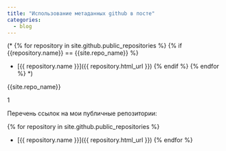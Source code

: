 ```yaml
---
title: "Использование метаданных github в посте"
categories:
  - blog
---
```


(*
{% for repository in site.github.public_repositories %}
  {% if {{repository.name}} == {{site.repo_name}} %}
  * [{{ repository.name }}]({{ repository.html_url }})
  {% endif %}
{% endfor %} 
*)

{{site.repo_name}}

1

Перечень ссылок на мои публичные репозитории:

{% for repository in site.github.public_repositories %}
  * [{{ repository.name }}]({{ repository.html_url }})
{% endfor %}
